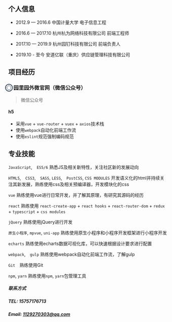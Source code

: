 ## 个人信息
* 2012.9 — 2016.6
中国计量大学    电子信息工程

* 2016.6 — 2017.10
杭州杭为网络科技有限公司     前端工程师

* 2017.10 — 2019.9
杭州园钉科技有限公司     前端负责人

* 2019.10 - 至今
安道亿联（重庆）供应链管理科技有限公司

## 项目经历
<h3>
    <span style="position: relative;">
        <span style="position: absolute; top: 50%; left: 2px; transform: translate(-50%, -50%); display: inline-block; width: 20px; height: 20px; border: 2px solid #2c3e50; border-radius: 50%;">
            <span style="position: absolute; top: 50%; left: 50%; transform: translate(-50%, -50%); width: 12px; height: 12px; border: 1px solid #2c3e50; border-radius: 50%;"></span>
        </span>
    　园里园外微官网（微信公众号）
    </span>
</h3>

> 微信公众号

#### h5
* 采用`vue` + `vue-router` + `vuex` + `axios`技术栈
* 使用`webpack`自动化前端工作流
* 使用`eslint`规范强制编码规范

## 专业技能

`JavaScript`,　`ES5/6` 熟悉JS及相关新特性，关注社区新的发展动向

`HTML5`,　`CSS3`,　`SASS`, `LESS`,　`PostCSS`, `CSS MODULES` 开发语义化的html并持续关注其新发展，熟练使用css及相关预编译器，开发模块化的css

`vue` 熟练使用vue进行日常开发，并了解其原理，有研究其源码的经历

`react` 熟练使用 `react-create-app` + `react hooks` + `react-router-dom` + `redux` + `typescript` + `css modules`

`jQuery` 熟练使用jQuery进行开发

`原生小程序`, `mpvue`, `uni-app` 熟练使用原生小程序和小程序开发框架进行小程序开发

`echarts` 熟练使用echarts数据可视化库，可以快速根据设计要求进行配置

`webpack`,　`gulp` 熟练使用webpack自动化前端工作流，了解gulp

`Git`　熟练使用Git

`npm`, `yarn` 熟练使用`npm`, `yarn`包管理工具

##### 联系方式
##### TEL: 15757176713
##### Email: <1129270303@qq.com>

